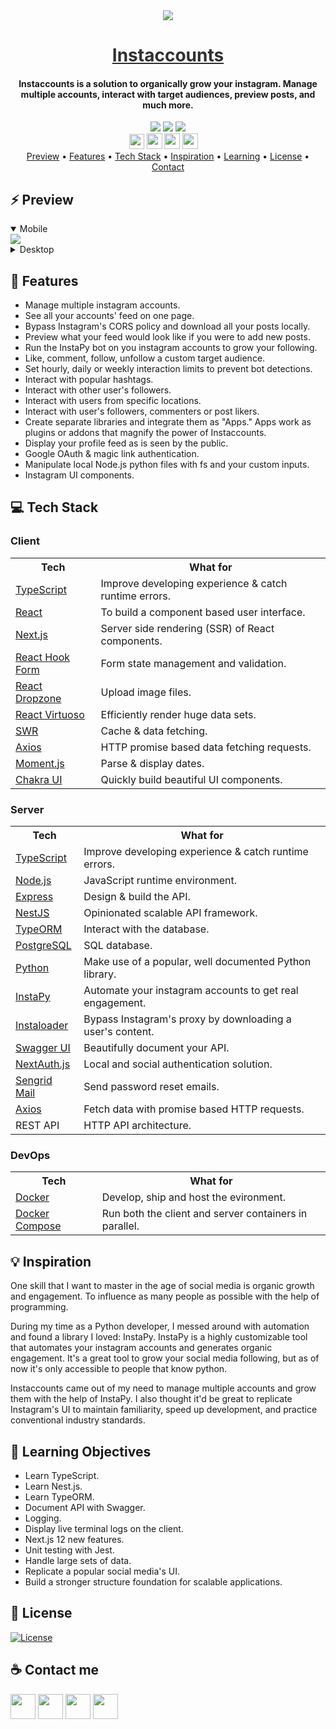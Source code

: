 <div align="center">
    <img src="https://i.ibb.co/qCnvKG8/logo.png" />
    <a href="https://tryflavors.com" style="color: #303030;"><h1>Instaccounts</h1></a>
    <h4>Instaccounts is a solution to organically grow your instagram. Manage multiple accounts, interact with target audiences, preview posts, and much more.</h4>
</div>

<div align="center">
    <img src="https://img.shields.io/github/last-commit/arsantiagolopez/instaccounts?label=updated"/>
    <a href="https://github.com/arsantiagolopez/instaccounts/blob/main/LICENSE"><img src="https://img.shields.io/github/license/arsantiagolopez/instaccounts?color=303030" /></a>
    <img src="https://img.shields.io/github/languages/top/arsantiagolopez/instaccounts" />
</div>

<div align="center">
	<a href="https://alexandersantiago.com/"><img src="https://alexandersantiago.com/alex.png" width="24" style="margin-left: -1em;" /></a>
	<a href="https://instagram.com/asantilopez"><img src="https://cdn2.iconfinder.com/data/icons/black-white-social-media/32/instagram_online_social_media_photo-1024.png" width="25" /></a>
	<a href="https://twitter.com/arsantiagolopez"><img src="https://cdn2.iconfinder.com/data/icons/black-white-social-media/32/twitter_online_social_media-512.png" width="25" /></a>
	<a href="mailto:arsantiagolopez@gmail.com"><img src="https://cdn4.iconfinder.com/data/icons/black-white-social-media/32/mail_email_envelope_send_message-1024.png" width="25" /></a>
</div>

<div align="center">
  <a href="#preview">Preview</a> •
  <a href="#features">Features</a> •
  <a href="#tech">Tech Stack</a> •
  <a href="#inspiration">Inspiration</a> •
  <a href="#objectives">Learning</a> •
  <a href="#license">License</a> •
  <a href="#contact">Contact</a>
</div>

<h2 id="preview">⚡ Preview</h2>

<details open>
    <summary>Mobile</summary>
     <img src="https://github.com/arsantiagolopez/gifs/blob/main/instaccounts/mobile.gif" />
</details>

<details>
    <summary>Desktop</summary>
     <img src="https://github.com/arsantiagolopez/gifs/blob/main/instaccounts/desktop.gif" />
</details>

<h2 id="features">🎯 Features</h2>

- Manage multiple instagram accounts.
- See all your accounts' feed on one page.
- Bypass Instagram's CORS policy and download all your posts locally.
- Preview what your feed would look like if you were to add new posts.
- Run the InstaPy bot on you instagram accounts to grow your following.
- Like, comment, follow, unfollow a custom target audience.
- Set hourly, daily or weekly interaction limits to prevent bot detections.
- Interact with popular hashtags.
- Interact with other user's followers.
- Interact with users from specific locations.
- Interact with user's followers, commenters or post likers.
- Create separate libraries and integrate them as "Apps." Apps work as plugins or addons that magnify the power of Instaccounts.
- Display your profile feed as is seen by the public.
- Google OAuth & magic link authentication.
- Manipulate local Node.js python files with fs and your custom inputs.
- Instagram UI components.

<h2 id="tech">‎‍💻 Tech Stack</h2>

### Client

<table>
  <tr>
      <th>Tech</th>
      <th>What for</th>
  </tr>
    <tr>
      <td><a href="https://www.typescriptlang.org/">TypeScript</a></td>
      <td>Improve developing experience & catch runtime errors.</td>
  </tr>
  <tr>
      <td><a href="https://reactjs.org/">React</a></td>
      <td>To build a component based user interface.</td>
  </tr>
  <tr>
      <td><a href="https://nextjs.org/">Next.js</a></td>
      <td>Server side rendering (SSR) of React components.</td>
  </tr>
    <tr>
      <td><a href="https://react-hook-form.com/">React Hook Form</a></td>
      <td>Form state management and validation.</td>
  </tr>
  <tr>
      <td><a href="https://react-dropzone.js.org/">React Dropzone</a></td>
      <td>Upload image files.</td>
  </tr>
    <tr>
      <td><a href="https://virtuoso.dev/">React Virtuoso</a></td>
      <td>Efficiently render huge data sets.</td>
    </tr>
  <tr>
      <td><a href="https://swr.vercel.app/">SWR</a></td>
      <td>Cache & data fetching.</td>
  </tr>
  <tr>
      <td><a href="https://axios-http.com/docs/intro" >Axios</a></td>
      <td>HTTP promise based data fetching requests.</td>
  </tr>
  <tr>
      <td><a href="https://momentjs.com/">Moment.js</a></td>
      <td>Parse & display dates.</td>
  </tr>
  <tr>
    <td><a href="https://chakra-ui.com/">Chakra UI</td>
    <td>Quickly build beautiful UI components.</td>
  </tr>
</table>

### Server

<table>
    <tr>
        <th>Tech</th>
        <th>What for</th>
    </tr>
    <tr>
      <td><a href="https://www.typescriptlang.org/">TypeScript</a></td>
      <td>Improve developing experience & catch runtime errors.</td>
  </tr>
    <tr>
        <td><a href="https://nodejs.org/">Node.js</a></td>
        <td>JavaScript runtime environment.</td>
    </tr>
    <tr>
        <td><a href="https://www.express.com/">Express</a></td>
        <td>Design & build the API.</td>
    </tr>
    <tr>
        <td><a href="https://nestjs.com/">NestJS</a></td>
        <td>Opinionated scalable API framework.</td>
    </tr>
        <tr>
        <td><a href="https://typeorm.io/">TypeORM</a></td>
        <td>Interact with the database.</td>
    </tr>
     <tr>
        <td><a href="https://www.postgresql.org/">PostgreSQL</a></td>
        <td>SQL database.</td>
    </tr>
    <tr>
        <td><a href="https://www.python.org/">Python</a></td>
        <td>Make use of a popular, well documented Python library.</td>
    </tr>
    <tr>
        <td><a href="https://github.com/InstaPy/InstaPy">InstaPy</a></td>
        <td>Automate your instagram accounts to get real engagement.</td>
    </tr>
    <tr>
        <td><a href="https://instaloader.github.io/">Instaloader</a></td>
        <td>Bypass Instagram's proxy by downloading a user's content.</td>
    </tr>
    <tr>
        <td><a href="https://swagger.io/tools/swagger-ui/">Swagger UI</a></td>
        <td>Beautifully document your API.</td>
    </tr>
    <tr>
        <td><a href="https://next-auth.js.org/">NextAuth.js</a></td>
        <td>Local and social authentication solution.</td>
    </tr>
    <tr>
      <td><a href="https://sendgrid.com/">Sengrid Mail</a></td>
      <td>Send password reset emails.</td>
    </tr>
     <tr>
      <td><a href="https://axios-http.com/docs/intro" >Axios</a></td>
      <td>Fetch data with promise based HTTP requests.</td>
  </tr>
    <tr>
        <td>REST API</td>
        <td>HTTP API architecture.</td>
    </tr>
</table>

### DevOps

<table>
    <tr>
        <th>Tech</th>
        <th>What for</th>
    </tr>
    <tr>
        <td><a href="https://www.heroku.com/">Docker</a></td>
        <td>Develop, ship and host the evironment.</td>
    </tr>
    <tr>
        <td><a href="https://www.heroku.com/">Docker Compose</a></td>
        <td>Run both the client and server containers in parallel.</td>
    </tr>
</table>

<h2 id="inspiration">💡 Inspiration</h2>

One skill that I want to master in the age of social media is organic growth and engagement. To influence as many people as possible with the help of programming.

During my time as a Python developer, I messed around with automation and found a library I loved: InstaPy. InstaPy is a highly customizable tool that automates your instagram accounts and generates organic engagement. It's a great tool to grow your social media following, but as of now it's only accessible to people that know python.

Instaccounts came out of my need to manage multiple accounts and grow them with the help of InstaPy. I also thought it'd be great to replicate Instagram's UI to maintain familiarity, speed up development, and practice conventional industry standards.

<h2 id="objectives">🚀 Learning Objectives</h2>

- Learn TypeScript.
- Learn Nest.js.
- Learn TypeORM.
- Document API with Swagger.
- Logging.
- Display live terminal logs on the client.
- Next.js 12 new features.
- Unit testing with Jest.
- Handle large sets of data.
- Replicate a popular social media's UI.
- Build a stronger structure foundation for scalable applications.

<h2 id="license">📜 License</h2>

[![License](https://img.shields.io/github/license/arsantiagolopez/instaccounts?color=303030)](./LICENSE)

<h2 id="contact">☕ Contact me</h2>

<div align="left">
	<a href="https://alexandersantiago.com/"><img src="https://alexandersantiago.com/alex.png" width="40" /></a>
	<a href="https://instagram.com/asantilopez"><img src="https://cdn2.iconfinder.com/data/icons/black-white-social-media/32/instagram_online_social_media_photo-1024.png" width="40" /></a>
	<a href="https://twitter.com/arsantiagolopez"><img src="https://cdn2.iconfinder.com/data/icons/black-white-social-media/32/twitter_online_social_media-512.png" width="40" /></a>
	<a href="mailto:arsantiagolopez@gmail.com"><img src="https://cdn4.iconfinder.com/data/icons/black-white-social-media/32/mail_email_envelope_send_message-1024.png" width="40" /></a>
</div>
